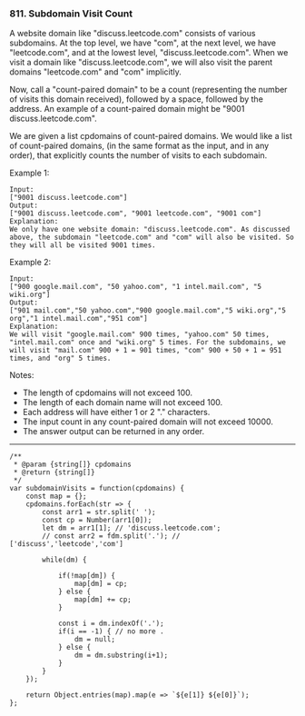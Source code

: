### 811. Subdomain Visit Count

A website domain like "discuss.leetcode.com" consists of various subdomains. At the top level, we have "com", at the next level, we have "leetcode.com", and at the lowest level, "discuss.leetcode.com". When we visit a domain like "discuss.leetcode.com", we will also visit the parent domains "leetcode.com" and "com" implicitly.

Now, call a "count-paired domain" to be a count (representing the number of visits this domain received), followed by a space, followed by the address. An example of a count-paired domain might be "9001 discuss.leetcode.com".

We are given a list cpdomains of count-paired domains. We would like a list of count-paired domains, (in the same format as the input, and in any order), that explicitly counts the number of visits to each subdomain.

Example 1:
```
Input: 
["9001 discuss.leetcode.com"]
Output: 
["9001 discuss.leetcode.com", "9001 leetcode.com", "9001 com"]
Explanation: 
We only have one website domain: "discuss.leetcode.com". As discussed above, the subdomain "leetcode.com" and "com" will also be visited. So they will all be visited 9001 times.
```
Example 2:
```
Input: 
["900 google.mail.com", "50 yahoo.com", "1 intel.mail.com", "5 wiki.org"]
Output: 
["901 mail.com","50 yahoo.com","900 google.mail.com","5 wiki.org","5 org","1 intel.mail.com","951 com"]
Explanation: 
We will visit "google.mail.com" 900 times, "yahoo.com" 50 times, "intel.mail.com" once and "wiki.org" 5 times. For the subdomains, we will visit "mail.com" 900 + 1 = 901 times, "com" 900 + 50 + 1 = 951 times, and "org" 5 times.
```
Notes:

* The length of cpdomains will not exceed 100. 
* The length of each domain name will not exceed 100.
* Each address will have either 1 or 2 "." characters.
* The input count in any count-paired domain will not exceed 10000.
* The answer output can be returned in any order.

---
```
/**
 * @param {string[]} cpdomains
 * @return {string[]}
 */
var subdomainVisits = function(cpdomains) {
    const map = {};
    cpdomains.forEach(str => {
        const arr1 = str.split(' ');
        const cp = Number(arr1[0]);
        let dm = arr1[1]; // 'discuss.leetcode.com';
        // const arr2 = fdm.split('.'); // ['discuss','leetcode','com'] 
        
        while(dm) {
            
            if(!map[dm]) {
                map[dm] = cp;
            } else {
                map[dm] += cp;
            }
            
            const i = dm.indexOf('.');
            if(i == -1) { // no more .
                dm = null;
            } else {
                dm = dm.substring(i+1);
            }
        }
    });
    
    return Object.entries(map).map(e => `${e[1]} ${e[0]}`);
};
```
